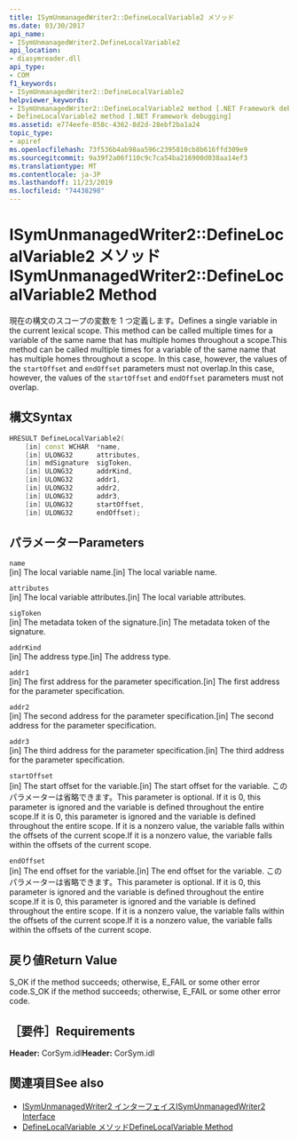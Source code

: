```yaml
---
title: ISymUnmanagedWriter2::DefineLocalVariable2 メソッド
ms.date: 03/30/2017
api_name:
- ISymUnmanagedWriter2.DefineLocalVariable2
api_location:
- diasymreader.dll
api_type:
- COM
f1_keywords:
- ISymUnmanagedWriter2::DefineLocalVariable2
helpviewer_keywords:
- ISymUnmanagedWriter2::DefineLocalVariable2 method [.NET Framework debugging]
- DefineLocalVariable2 method [.NET Framework debugging]
ms.assetid: e774eefe-858c-4362-8d2d-28ebf2ba1a24
topic_type:
- apiref
ms.openlocfilehash: 73f536b4ab98aa596c2395810cb8b616ffd309e9
ms.sourcegitcommit: 9a39f2a06f110c9c7ca54ba216900d038aa14ef3
ms.translationtype: MT
ms.contentlocale: ja-JP
ms.lasthandoff: 11/23/2019
ms.locfileid: "74438298"
---
```

# <a name="isymunmanagedwriter2definelocalvariable2-method"></a><span data-ttu-id="d098d-102">ISymUnmanagedWriter2::DefineLocalVariable2 メソッド</span><span class="sxs-lookup"><span data-stu-id="d098d-102">ISymUnmanagedWriter2::DefineLocalVariable2 Method</span></span>
<span data-ttu-id="d098d-103">現在の構文のスコープの変数を 1 つ定義します。</span><span class="sxs-lookup"><span data-stu-id="d098d-103">Defines a single variable in the current lexical scope.</span></span> <span data-ttu-id="d098d-104">This method can be called multiple times for a variable of the same name that has multiple homes throughout a scope.</span><span class="sxs-lookup"><span data-stu-id="d098d-104">This method can be called multiple times for a variable of the same name that has multiple homes throughout a scope.</span></span> <span data-ttu-id="d098d-105">In this case, however, the values of the `startOffset` and `endOffset` parameters must not overlap.</span><span class="sxs-lookup"><span data-stu-id="d098d-105">In this case, however, the values of the `startOffset` and `endOffset` parameters must not overlap.</span></span>  
  
## <a name="syntax"></a><span data-ttu-id="d098d-106">構文</span><span class="sxs-lookup"><span data-stu-id="d098d-106">Syntax</span></span>  
  
```cpp  
HRESULT DefineLocalVariable2(  
    [in] const WCHAR  *name,  
    [in] ULONG32      attributes,  
    [in] mdSignature  sigToken,  
    [in] ULONG32      addrKind,  
    [in] ULONG32      addr1,  
    [in] ULONG32      addr2,  
    [in] ULONG32      addr3,  
    [in] ULONG32      startOffset,  
    [in] ULONG32      endOffset);  
```  
  
## <a name="parameters"></a><span data-ttu-id="d098d-107">パラメーター</span><span class="sxs-lookup"><span data-stu-id="d098d-107">Parameters</span></span>  
 `name`  
 <span data-ttu-id="d098d-108">[in] The local variable name.</span><span class="sxs-lookup"><span data-stu-id="d098d-108">[in] The local variable name.</span></span>  
  
 `attributes`  
 <span data-ttu-id="d098d-109">[in] The local variable attributes.</span><span class="sxs-lookup"><span data-stu-id="d098d-109">[in] The local variable attributes.</span></span>  
  
 `sigToken`  
 <span data-ttu-id="d098d-110">[in] The metadata token of the signature.</span><span class="sxs-lookup"><span data-stu-id="d098d-110">[in] The metadata token of the signature.</span></span>  
  
 `addrKind`  
 <span data-ttu-id="d098d-111">[in] The address type.</span><span class="sxs-lookup"><span data-stu-id="d098d-111">[in] The address type.</span></span>  
  
 `addr1`  
 <span data-ttu-id="d098d-112">[in] The first address for the parameter specification.</span><span class="sxs-lookup"><span data-stu-id="d098d-112">[in] The first address for the parameter specification.</span></span>  
  
 `addr2`  
 <span data-ttu-id="d098d-113">[in] The second address for the parameter specification.</span><span class="sxs-lookup"><span data-stu-id="d098d-113">[in] The second address for the parameter specification.</span></span>  
  
 `addr3`  
 <span data-ttu-id="d098d-114">[in] The third address for the parameter specification.</span><span class="sxs-lookup"><span data-stu-id="d098d-114">[in] The third address for the parameter specification.</span></span>  
  
 `startOffset`  
 <span data-ttu-id="d098d-115">[in] The start offset for the variable.</span><span class="sxs-lookup"><span data-stu-id="d098d-115">[in] The start offset for the variable.</span></span> <span data-ttu-id="d098d-116">このパラメーターは省略できます。</span><span class="sxs-lookup"><span data-stu-id="d098d-116">This parameter is optional.</span></span> <span data-ttu-id="d098d-117">If it is 0, this parameter is ignored and the variable is defined throughout the entire scope.</span><span class="sxs-lookup"><span data-stu-id="d098d-117">If it is 0, this parameter is ignored and the variable is defined throughout the entire scope.</span></span> <span data-ttu-id="d098d-118">If it is a nonzero value, the variable falls within the offsets of the current scope.</span><span class="sxs-lookup"><span data-stu-id="d098d-118">If it is a nonzero value, the variable falls within the offsets of the current scope.</span></span>  
  
 `endOffset`  
 <span data-ttu-id="d098d-119">[in] The end offset for the variable.</span><span class="sxs-lookup"><span data-stu-id="d098d-119">[in] The end offset for the variable.</span></span> <span data-ttu-id="d098d-120">このパラメーターは省略できます。</span><span class="sxs-lookup"><span data-stu-id="d098d-120">This parameter is optional.</span></span> <span data-ttu-id="d098d-121">If it is 0, this parameter is ignored and the variable is defined throughout the entire scope.</span><span class="sxs-lookup"><span data-stu-id="d098d-121">If it is 0, this parameter is ignored and the variable is defined throughout the entire scope.</span></span> <span data-ttu-id="d098d-122">If it is a nonzero value, the variable falls within the offsets of the current scope.</span><span class="sxs-lookup"><span data-stu-id="d098d-122">If it is a nonzero value, the variable falls within the offsets of the current scope.</span></span>  
  
## <a name="return-value"></a><span data-ttu-id="d098d-123">戻り値</span><span class="sxs-lookup"><span data-stu-id="d098d-123">Return Value</span></span>  
 <span data-ttu-id="d098d-124">S_OK if the method succeeds; otherwise, E_FAIL or some other error code.</span><span class="sxs-lookup"><span data-stu-id="d098d-124">S_OK if the method succeeds; otherwise, E_FAIL or some other error code.</span></span>  
  
## <a name="requirements"></a><span data-ttu-id="d098d-125">［要件］</span><span class="sxs-lookup"><span data-stu-id="d098d-125">Requirements</span></span>  
 <span data-ttu-id="d098d-126">**Header:** CorSym.idl</span><span class="sxs-lookup"><span data-stu-id="d098d-126">**Header:** CorSym.idl</span></span>  
  
## <a name="see-also"></a><span data-ttu-id="d098d-127">関連項目</span><span class="sxs-lookup"><span data-stu-id="d098d-127">See also</span></span>

- [<span data-ttu-id="d098d-128">ISymUnmanagedWriter2 インターフェイス</span><span class="sxs-lookup"><span data-stu-id="d098d-128">ISymUnmanagedWriter2 Interface</span></span>](../../../../docs/framework/unmanaged-api/diagnostics/isymunmanagedwriter2-interface.md)
- [<span data-ttu-id="d098d-129">DefineLocalVariable メソッド</span><span class="sxs-lookup"><span data-stu-id="d098d-129">DefineLocalVariable Method</span></span>](../../../../docs/framework/unmanaged-api/diagnostics/isymunmanagedwriter-definelocalvariable-method.md)
